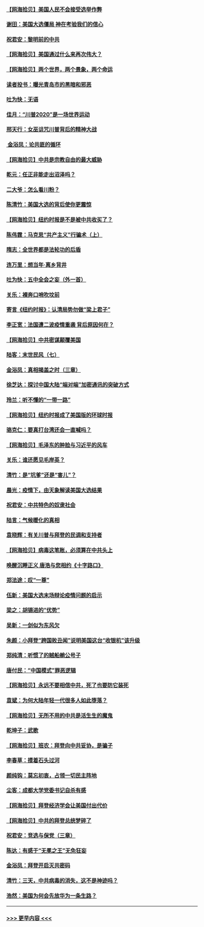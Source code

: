 #### [【网海拾贝】美国人民不会接受选举作弊](../pages/nsc993/n12528850.md?t=11071051) 
#### [谢田：美国大选僵局 神在考验我们的信心](../pages/nsc993/n12527932.md?t=11071051) 
#### [祝君安：黎明前的中共](../pages/nsc993/n12524071.md?t=11071051) 
#### [【网海拾贝】美国通过什么来再次伟大？](../pages/nsc993/n12523844.md?t=11071051) 
#### [【网海拾贝】两个世界，两个景象，两个命运](../pages/nsc993/n12521419.md?t=11071051) 
#### [读者投书：曝光青岛市的黑暗和邪恶](../pages/nsc993/n12520988.md?t=11071051) 
#### [吐为快：无语](../pages/nsc993/n12518588.md?t=11071051) 
#### [佳月：“川普2020”是一场世界运动](../pages/nsc993/n12518581.md?t=11071051) 
#### [邢天行：女巫诅咒川普背后的精神大战](../pages/nsc993/n12517257.md?t=11071051) 
#### [ 金浴凤：论共匪的循环](../pages/nsc993/n12517133.md?t=11071051) 
#### [【网海拾贝】中共是宗教自由的最大威胁](../pages/nsc993/n12516879.md?t=11071051) 
#### [乾元：任正非能走出沼泽吗？](../pages/nsc993/n12515831.md?t=11071051) 
#### [二大爷：怎么看川粉？](../pages/nsc993/n12515820.md?t=11071051) 
#### [陈清竹：美国大选的背后使你更震惊](../pages/nsc993/n12515589.md?t=11071051) 
#### [【网海拾贝】纽约时报是不是被中共收买了？](../pages/nsc993/n12515122.md?t=11071051) 
#### [陈伟霆：马克思“共产主义”行骗术（上）](../pages/nsc993/n12510217.md?t=11071051) 
#### [隋志：全世界都是法轮功的后盾](../pages/nsc993/n12510636.md?t=11071051) 
#### [连万里：想当年‧离乡背井](../pages/nsc993/n12510623.md?t=11071051) 
#### [吐为快：五中全会之妄（外一首）](../pages/nsc993/n12510470.md?t=11071051) 
#### [关乐：裸奔口哨吹坟前](../pages/nsc993/n12510403.md?t=11071051) 
#### [寄言《纽约时报》：认清局势勿做“梁上君子”](../pages/nsc993/n12510042.md?t=11071051) 
#### [李正宽：法国遭二波疫情重袭 背后原因何在？](../pages/nsc993/n12509971.md?t=11071051) 
#### [【网海拾贝】中共密谋颠覆美国](../pages/nsc993/n12509816.md?t=11071051) 
#### [陆客：末世民风（七）](../pages/nsc993/n12507822.md?t=11071051) 
#### [金浴凤：真相揭盖之时（三章）](../pages/nsc993/n12507804.md?t=11071051) 
#### [徐芝达：探讨中国大陆“端对端”加密通讯的突破方式](../pages/nsc993/n12507682.md?t=11071051) 
#### [玲兰：听不懂的“一带一路”](../pages/nsc993/n12507669.md?t=11071051) 
#### [【网海拾贝】纽约时报成了美国版的环球时报](../pages/nsc993/n12507053.md?t=11071051) 
#### [骆克仁：要真打台湾还会一直喊吗？](../pages/nsc993/n12506843.md?t=11071051) 
#### [【网海拾贝】毛泽东的肿脸与习近平的风车](../pages/nsc993/n12504537.md?t=11071051) 
#### [关乐：谁还愿见毛岸英？](../pages/nsc993/n12503866.md?t=11071051) 
#### [清竹：是“坑爹”还是“害儿”？](../pages/nsc993/n12503034.md?t=11071051) 
#### [晨光：疫情下，由天象解读美国大选结果](../pages/nsc993/n12502536.md?t=11071051) 
#### [祝君安：中共特色的奴隶社会](../pages/nsc993/n12501529.md?t=11071051) 
#### [陆言：气候暖化的真相](../pages/nsc993/n12501183.md?t=11071051) 
#### [袁晓辉：有关川普与拜登的民调和支持者](../pages/nsc993/n12500433.md?t=11071051) 
#### [【网海拾贝】病毒这笔账，必须算在中共头上](../pages/nsc993/n12500320.md?t=11071051) 
#### [唤醒沉睡正义 唐浩与您相约《十字路口》](../pages/nsc993/n12497980.md?t=11071051) 
#### [郑法途：叹“一尊”](../pages/nsc993/n12498837.md?t=11071051) 
#### [伍新：美国大选末场辩论疫情问题的启示](../pages/nsc993/n12498829.md?t=11071051) 
#### [梁之：胡锡进的“优势”](../pages/nsc993/n12498780.md?t=11071051) 
#### [吴新：一剑似为东风欠](../pages/nsc993/n12498772.md?t=11071051) 
#### [朱颜：小拜登“跨国败丑闻”说明美国这台“收银机”该升级](../pages/nsc993/n12498731.md?t=11071051) 
#### [郑纯清：听惯了的贼船艄公号子](../pages/nsc993/n12498721.md?t=11071051) 
#### [唐付民：“中国模式”罪恶逻辑](../pages/nsc993/n12498310.md?t=11071051) 
#### [【网海拾贝】永远不要相信中共，死了也要防它装死](../pages/nsc993/n12498162.md?t=11071051) 
#### [袁斌：为何大陆年轻一代很多人如此堕落？](../pages/nsc993/n12495696.md?t=11071051) 
#### [【网海拾贝】无所不用的中共是活生生的魔鬼](../pages/nsc993/n12495621.md?t=11071051) 
#### [乾坤子：武歌](../pages/nsc993/n12493391.md?t=11071051) 
#### [【网海拾贝】班农：拜登向中共妥协，是骗子](../pages/nsc993/n12492877.md?t=11071051) 
#### [李春草：摸着石头过河](../pages/nsc993/n12491121.md?t=11071051) 
#### [颜纯钩：莫忘初衷，占领一切民主阵地](../pages/nsc993/n12490965.md?t=11071051) 
#### [尘客：成都大学党委书记自杀有感](../pages/nsc993/n12490950.md?t=11071051) 
#### [【网海拾贝】拜登经济学会让美国付出代价](../pages/nsc993/n12489662.md?t=11071051) 
#### [【网海拾贝】中共的拜登总统梦碎了](../pages/nsc993/n12487896.md?t=11071051) 
#### [祝君安：竞选与保党（三章）](../pages/nsc993/n12487258.md?t=11071051) 
#### [陈达：有感于“无冕之王”无免狂妄](../pages/nsc993/n12485133.md?t=11071051) 
#### [金浴凤：拜登开启灭共密码](../pages/nsc993/n12485125.md?t=11071051) 
#### [清竹：三天，中共病毒的消失，这不是神迹吗？](../pages/nsc993/n12485027.md?t=11071051) 
#### [浩然：美国为何会先放华为一条生路？](../pages/nsc993/n12484997.md?t=11071051) 

----
#### [ >>> 更早内容 <<< ](../indexes/nsc993-earlier.md)
